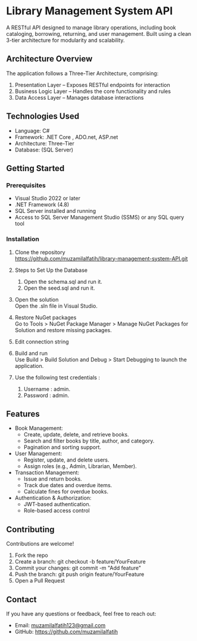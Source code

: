 # Library Management System API

A RESTful API designed to manage library operations, including book cataloging, borrowing, returning, and user management. Built using a clean 3-tier architecture for modularity and scalability.
## Architecture Overview

The application follows a Three-Tier Architecture, comprising:

1. Presentation Layer – Exposes RESTful endpoints for interaction   
2. Business Logic Layer – Handles the core functionality and rules  
3. Data Access Layer – Manages database interactions                                

## Technologies Used

- Language: C#  
- Framework: .NET Core , ADO.net, ASP.net
- Architecture: Three-Tier  
- Database: (SQL Server)

## Getting Started

### Prerequisites

- Visual Studio 2022 or later  
- .NET Framework (4.8)  
- SQL Server installed and running
- Access to SQL Server Management Studio (SSMS) or any SQL query tool

### Installation

1. Clone the repository  
  https://github.com/muzamilalfatih/library-management-system-API.git
2. Steps to Set Up the Database

    1. Open the schema.sql and run it.
    2. Open the seed.sql and run it.

3. Open the solution  
   Open the .sln file in Visual Studio.

4. Restore NuGet packages  
   Go to Tools > NuGet Package Manager > Manage NuGet Packages for Solution and restore missing packages.
5. Edit connection string
6. Build and run  
   Use Build > Build Solution and Debug > Start Debugging to launch the application.
7. Use the following test credentials :

    1. Username : admin.
    2. Password : admin.

## Features

- Book Management:
    - Create, update, delete, and retrieve books.
    - Search and filter books by title, author, and category.
    - Pagination and sorting support.
- User Management:
    - Register, update, and delete users.
    - Assign roles (e.g., Admin, Librarian, Member).  
- Transaction Management:
    - Issue and return books.
    - Track due dates and overdue items.
    - Calculate fines for overdue books.
- Authentication & Authorization:
    - JWT-based authentication.
    - Role-based access control

## Contributing

Contributions are welcome!

1. Fork the repo  
2. Create a branch: git checkout -b feature/YourFeature  
3. Commit your changes: git commit -m "Add feature"  
4. Push the branch: git push origin feature/YourFeature  
5. Open a Pull Request

## Contact

If you have any questions or feedback, feel free to reach out:

- Email: muzamilalfatih123@gmail.com 
- GitHub: https://github.com/muzamilalfatih
